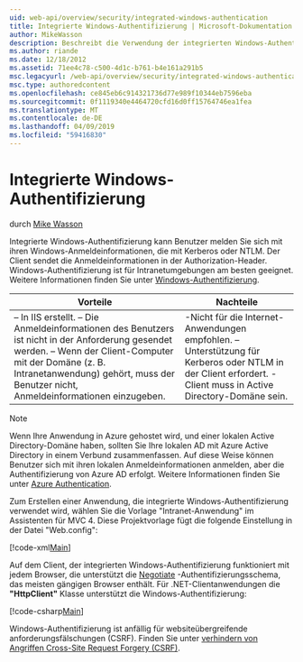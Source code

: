 ```yaml
---
uid: web-api/overview/security/integrated-windows-authentication
title: Integrierte Windows-Authentifizierung | Microsoft-Dokumentation
author: MikeWasson
description: Beschreibt die Verwendung der integrierten Windows-Authentifizierung in ASP.NET Web-API.
ms.author: riande
ms.date: 12/18/2012
ms.assetid: 71ee4c78-c500-4d1c-b761-b4e161a291b5
msc.legacyurl: /web-api/overview/security/integrated-windows-authentication
msc.type: authoredcontent
ms.openlocfilehash: ce845eb6c914321736d77e989f10344eb7596eba
ms.sourcegitcommit: 0f1119340e4464720cfd16d0ff15764746ea1fea
ms.translationtype: MT
ms.contentlocale: de-DE
ms.lasthandoff: 04/09/2019
ms.locfileid: "59416830"
---
```

# <a name="integrated-windows-authentication"></a>Integrierte Windows-Authentifizierung

durch [Mike Wasson](https://github.com/MikeWasson)

Integrierte Windows-Authentifizierung kann Benutzer melden Sie sich mit ihren Windows-Anmeldeinformationen, die mit Kerberos oder NTLM. Der Client sendet die Anmeldeinformationen in der Authorization-Header. Windows-Authentifizierung ist für Intranetumgebungen am besten geeignet. Weitere Informationen finden Sie unter [Windows-Authentifizierung](https://www.iis.net/configreference/system.webserver/security/authentication/windowsauthentication).

| Vorteile | Nachteile |
| --- | --- |
| – In IIS erstellt. – Die Anmeldeinformationen des Benutzers ist nicht in der Anforderung gesendet werden. – Wenn der Client-Computer mit der Domäne (z. B. Intranetanwendung) gehört, muss der Benutzer nicht, Anmeldeinformationen einzugeben. | -Nicht für die Internet-Anwendungen empfohlen. – Unterstützung für Kerberos oder NTLM in der Client erfordert. -Client muss in Active Directory-Domäne sein. |

> [!NOTE]
> Wenn Ihre Anwendung in Azure gehostet wird, und einer lokalen Active Directory-Domäne haben, sollten Sie Ihre lokalen AD mit Azure Active Directory in einem Verbund zusammenfassen. Auf diese Weise können Benutzer sich mit ihren lokalen Anmeldeinformationen anmelden, aber die Authentifizierung von Azure AD erfolgt. Weitere Informationen finden Sie unter [Azure Authentication](../../../visual-studio/overview/2012/windows-azure-authentication.md).


Zum Erstellen einer Anwendung, die integrierte Windows-Authentifizierung verwendet wird, wählen Sie die Vorlage "Intranet-Anwendung" im Assistenten für MVC 4. Diese Projektvorlage fügt die folgende Einstellung in der Datei "Web.config":

[!code-xml[Main](integrated-windows-authentication/samples/sample1.xml)]

Auf dem Client, der integrierten Windows-Authentifizierung funktioniert mit jedem Browser, die unterstützt die [Negotiate](http://www.ietf.org/rfc/rfc4559.txt) -Authentifizierungsschema, das meisten gängigen Browser enthält. Für .NET-Clientanwendungen die **"HttpClient"** Klasse unterstützt die Windows-Authentifizierung:

[!code-csharp[Main](integrated-windows-authentication/samples/sample2.cs)]

Windows-Authentifizierung ist anfällig für websiteübergreifende anforderungsfälschungen (CSRF). Finden Sie unter [verhindern von Angriffen Cross-Site Request Forgery (CSRF)](preventing-cross-site-request-forgery-csrf-attacks.md).
